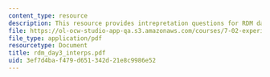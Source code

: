 ```yaml
---
content_type: resource
description: This resource provides intrepretation questions for RDM day 3.
file: https://ol-ocw-studio-app-qa.s3.amazonaws.com/courses/7-02-experimental-biology-communication-spring-2005/3ef7d4baf479d651342d21e8c9986e52_rdm_day3_interps.pdf
file_type: application/pdf
resourcetype: Document
title: rdm_day3_interps.pdf
uid: 3ef7d4ba-f479-d651-342d-21e8c9986e52
---
```

